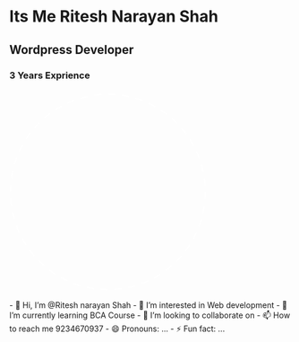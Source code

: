 <g class="item-to bounce-1">
        <circle class="geo-arrow item-to bounce-3" cx="15.5" cy="580.36" r="7.96" />
        <circle class="geo-arrow draw-in" cx="15.5" cy="610.4" r="7.96" />
        <circle class="geo-arrow item-to bounce-2" cx="15.5" cy="640.44" r="7.96" />
        <g class="item-to bounce-2">
          <path class="geo-arrow draw-in" d="M28.94 30.4l-13.26-27-13.27 27zM15.68 5.4v552" />
        </g>
      </g>
    </svg>
  </div>
<div class="main">
<div class="main__text-wrapper">
<h1 class="main__title">Its Me Ritesh Narayan Shah</h1>
<h2>Wordpress Developer</h2> 
<h3>3 Years Exprience<h3>
<svg xmlns="http://www.w3.org/2000/svg" class="dotted-circle" width="352" height="352" overflow="visible">
<circle cx="176" cy="176" r="174" fill="none" stroke="#fff" stroke-width="2" stroke-miterlimit="10" stroke-dasharray="12.921,11.9271"/>
</svg>
</div></div>
- 👋 Hi, I’m @Ritesh narayan Shah
- 👀 I’m interested in Web development 
- 🌱 I’m currently learning BCA Course 
- 💞️ I’m looking to collaborate on 
- 📫 How to reach me 9234670937
- 😄 Pronouns: ...
- ⚡ Fun fact: ...

<!---
toxicboi99/toxicboi99 is a ✨ special ✨ repository because its `README.md` (this file) appears on your GitHub profile.
You can click the Preview link to take a look at your changes.
--->
